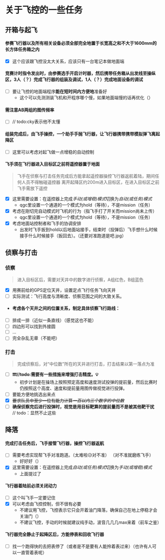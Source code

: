 # 关于飞控的一些任务

## 开箱与起飞
#### 参赛飞行器以及所有相关设备必须全部完全地置于长宽高之和不大于1600mm的长方体任务箱之内 
- [x] 这个应该跟飞控没太大关系，应该只有一台笔记本做地面端
#### 竞赛计时指令发出时，由参赛选手开启计时器，然后携带任务箱从出发线至操纵区，3人（？）完成飞行器的组装及调试，1人（？）完成地面设备的调试
- [ ] 要让飞控的地面端程序**能在短时间内方便地**准备好  
  - 这个可以先测测装飞机和开程序哪个慢，如果地面端慢的话再优化（）
#### 需注意AB两组的图传频率
- [ ] // todo:cky表示他不太懂
#### 组装完成后，由飞手操控，一个助手手抛飞行器，让飞行器携带携带模拟弹飞离起降区
- [ ] 这里可以考虑对起飞做一点增稳的自动控制
#### 飞手须在飞行器进入目标区之前将遥控器置于地面
> 飞手在侦察与打击任务完成后方能拿起遥控器操控飞行器返航着陆，期间任何人员不得触碰遥控器
> 离开起降区约200m进入目标区，在进入目标区之前飞手需放下遥控
- [x] 这里需要设置：在遥控器上完成*手动(或增稳)模式*切换为*自动(或任务)模式*  
  - qgc里设置一个通道的一个模式为hold（等待），不是mission（任务）
- [x] 考虑在刚切完自动模式时飞机的行为（指飞手打了开关而mission尚未上传）  
  - qgc里设置一个通道的一个模式为hold（等待），不是mission（任务）
- [x] 考虑地面站控制者和飞手的协调安排  
  - 出发时飞手扳到hold以后地面站接手，结束时（投弹后）飞手想什么时候接手什么时候接手（扳回去）。（还要对准跑道是吧.jpg）
## 侦察与打击
### 侦察
> 进入目标区后，需要对天井中的数字进行侦察，A组红色，B组蓝色
- [x] 用赛前给的GPS定位天井，设置定点飞行任务飞向天井
- [ ] 实际测试：飞行高度与清晰度、侦察范围之间的大致关系。
- #### 考虑各个天井之间的位置关系，制定具体侦察飞行路线：
- [ ] 排成一排（近似一条直线）（感觉这也不能）
- [ ] 四边形可以找到外接圆
- [ ] ...
- [ ] 完全杂乱无章（不能吧）

### 打击
> 完成侦察后，对“中位数”所在的天井进行打击，打击结果以第一落点为准
- [ ] **❗❗❗//todo:需要有一些措施来增强打击精度。💡**  
  - 初步计划是在操场上按照预定高度和速度测试投弹的提前量，然后比赛时仍按照这个高度、速度和提前量用图传做视觉进行投弹。
- [ ] 要能方便地挑选出来点
- [x] ~~要求队员中至少一位有能力计算*一百以内三个数字的中位数*~~
- [ ] **确保侦察完后进行投弹时，视觉是用目标靶算的提前量而不是被其他靶干扰**  
// todo：显然不止这些

## 降落
#### 完成打击任务后，飞手接管飞行器，操控飞行器返航
- [ ] 需要考虑实现帮飞手对准跑道。（太难啦😥对不准） （对不准就磨练飞手） 
  - 好好好（）
- [x] 这里需要设置：在遥控器上完成*自动(或任务)模式*切换为*手动(或增稳)模式*  
  - 上面提过了
#### 飞行器着陆前必须关闭动力
- [ ] 这个叫飞手一定要记住
- [x] 可以考虑由飞控控制，但不很有必要  
  - 不建议用飞控，飞控表示它只会开着油门降落，确保自己在地上停稳才会关油门（）
  - 不建议飞控，手动的时候就建议纯手动，波音几几几max来着（前车之鉴）
#### 飞行器完全静止于起降区后，方能停表和回收飞行器
- [ ] 找一个跑得快的去把表停了（或者是不是要有人能拎着表过来）（也许有人可以一直管着表呢）
